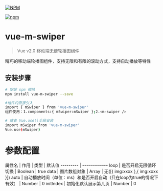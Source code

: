 
[![NPM](https://nodei.co/npm/vue-feedback.png)](https://github.com/hjc22/vue-m-swiper)

[![npm](https://img.shields.io/npm/dm/vue-m-swiper.svg)]()


# vue-m-swiper

> Vue v2.0 移动端无缝轮播图组件

精巧的移动端轮播图组件，支持无限和有限的滚动方式，支持自动播放等特性

## 安装步骤

``` bash
# 安装 npm 模块
npm install vue-m-swiper --save

#组件内直接引入
import { mSwiper } from 'vue-m-swiper'
组件使用：1.components:{ mSwiper:mSwiper };2.<m-swiper />

# 或者 Vue.use()全局安装
import mSwiper from 'vue-m-swiper'
Vue.use(mSwiper)


```

# 参数配置

属性名 | 作用 | 类型 | 默认值
--------- | -------------
loop | 是否开启无限循环切换 | Boolean | true
data | 图片数组对象 | Array | 无([{ img:xxxx },{ img:xxxx }])
auto | 自动播放时间（单位：ms）和是否开启自动（只在loop为true的情况下有效） | Number | 0
initIndex | 初始化默认展示第几页 | Number | 0
